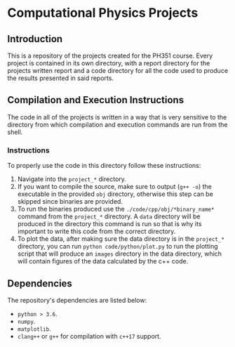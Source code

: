 # Computational Physics Projects

## Introduction

This is a repository of the projects created for the PH351 course. Every project is contained in its own directory, with a report directory for the projects written report and a code directory for all the code used to produce the results presented in said reports.

## Compilation and Execution Instructions

The code in all of the projects is written in a way that is very sensitive to the directory from which compilation and execution commands are run from the shell.

### Instructions

To properly use the code in this directory follow these instructions:

1. Navigate into the `project_*` directory.
2. If you want to compile the source, make sure to output (`g++ -o`) the executable in the provided `obj` directory, otherwise this step can be skipped since binaries are provided.
3. To run the binaries produced use the `./code/cpp/obj/*binary_name*` command from the `project_*` directory. A `data` directory will be produced in the directory this command is run so that is why its important to write this code from the correct directory.
4. To plot the data, after making sure the data directory is in the `project_*` directory, you can run `python code/python/plot.py` to run the plotting script that will produce an `images` directory in the data directory, which will contain figures of the data calculated by the c++ code.

## Dependencies

The repository's dependencies are listed below:

* `python > 3.6`.
* `numpy`.
* `matplotlib`.
* `clang++` or `g++` for compilation with `c++17` support.
